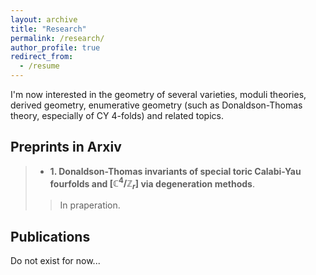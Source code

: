 ```yaml
---
layout: archive
title: "Research"
permalink: /research/
author_profile: true
redirect_from:
  - /resume
---
```


I'm now interested in the geometry of several varieties, moduli theories, derived geometry, enumerative geometry (such as Donaldson-Thomas theory, especially of CY $4$-folds) and related topics.

## Preprints in Arxiv

> - **1. Donaldson-Thomas invariants of special toric Calabi-Yau fourfolds and $[\mathbb C^4/\mathbb Z_r]$ via degeneration methods**.
>> In praperation.



## Publications

Do not exist for now...

